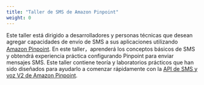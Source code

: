 ```yaml
---
title: "Taller de SMS de Amazon Pinpoint"
weight: 0
---
```


Este taller está dirigido a desarrolladores y personas técnicas que desean agregar capacidades de envío de SMS a sus aplicaciones utilizando [Amazon Pinpoint](https://aws.amazon.com/pinpoint/). En este taller，aprenderá los conceptos básicos de SMS y obtendrá experiencia práctica configurando Pinpoint para enviar mensajes SMS. Este taller contiene teoría y laboratorios prácticos que han sido diseñados para ayudarlo a comenzar rápidamente con la [API de SMS y voz V2 de Amazon Pinpoint](https://docs.aws.amazon.com/pinpoint/latest/apireference_smsvoicev2/Welcome.html).